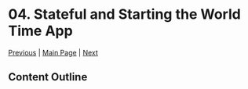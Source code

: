 # 04. Stateful and Starting the World Time App

[Previous](/03.%20Widgets%20-%20Images,%20Buttons,%20Icons,%20Containers%20&%20Padding,%20Rows,%20Columns/) | [Main Page](/) | [Next](/05.%20Firebase/)

## Content Outline
